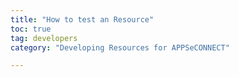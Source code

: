 ```yaml
---
title: "How to test an Resource"
toc: true
tag: developers
category: "Developing Resources for APPSeCONNECT"

---
```

